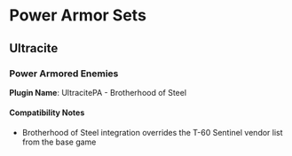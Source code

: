 # Power Armor Sets
## Ultracite
### Power Armored Enemies
**Plugin Name**: UltracitePA - Brotherhood of Steel
#### Compatibility Notes
* Brotherhood of Steel integration overrides the T-60 Sentinel vendor list from the base game
